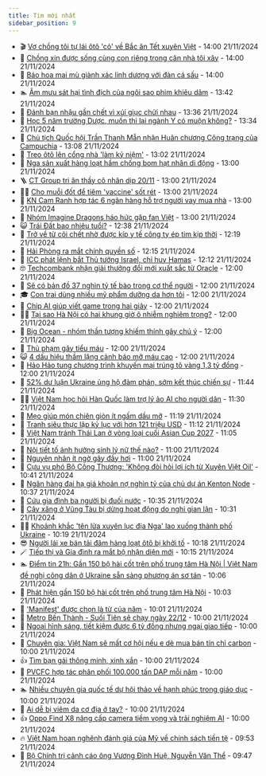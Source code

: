 ```yaml
---
title: Tim mới nhất
sidebar_position: 9
---
```


<!-- vnexpress-tin-moi-nhat:START -->
- 🎬 [Vợ chồng tôi tự lái ôtô &#39;cỏ&#39; về Bắc ăn Tết xuyên Việt](https://vnexpress.net/vo-chong-toi-tu-lai-oto-co-ve-bac-an-tet-xuyen-viet-4818807.html) - 14:00 21/11/2024
- 🐎 [Chồng xin được sống cùng con riêng trong căn nhà tôi xây](https://vnexpress.net/chong-xin-duoc-song-cung-con-rieng-trong-can-nha-toi-xay-4818768.html) - 14:00 21/11/2024
- 🦍 [Báo hoa mai mù giành xác linh dương với đàn cá sấu](https://vnexpress.net/bao-hoa-mai-mu-gianh-xac-linh-duong-voi-dan-ca-sau-4818491.html) - 14:00 21/11/2024
- 🏊 [Âm mưu sát hại tình địch của ngôi sao phim khiêu dâm](https://vnexpress.net/am-muu-hai-chong-nguoi-tinh-cua-ngoi-sao-phim-khieu-dam-4818900.html) - 13:42 21/11/2024
- 🎊 [Đánh bạn nhậu gần chết vì xúi giục chửi nhau](https://vnexpress.net/danh-ban-nhau-gan-chet-vi-xui-giuc-chui-nhau-4818910.html) - 13:36 21/11/2024
- 🎃 [Học 5 năm trường Dược, muốn thi lại ngành Y có muộn không?](https://vnexpress.net/hoc-5-nam-truong-duoc-muon-thi-lai-nganh-y-co-muon-khong-4817546.html) - 13:34 21/11/2024
- 🧰 [Chủ tịch Quốc hội Trần Thanh Mẫn nhận Huân chương Công trạng của Campuchia](https://vnexpress.net/chu-tich-quoc-hoi-tran-thanh-man-nhan-huan-chuong-cong-trang-cua-campuchia-4818903.html) - 13:08 21/11/2024
- 🔭 [Treo ôtô lên cổng nhà &#39;làm kỷ niệm&#39;](https://vnexpress.net/treo-oto-len-cong-nha-lam-ky-niem-4818815.html) - 13:02 21/11/2024
- 🫶 [Nga sản xuất hàng loạt hầm chống bom hạt nhân di động](https://vnexpress.net/nga-san-xuat-hang-loat-ham-chong-bom-hat-nhan-di-dong-4818493.html) - 13:00 21/11/2024
- 🪜 [CT Group tri ân thầy cô nhân dịp 20/11](https://vnexpress.net/ct-group-tri-an-thay-co-nhan-dip-20-11-4818899.html) - 13:00 21/11/2024
- 👨‍🏫 [Cho muỗi đốt để tiêm &#39;vaccine&#39; sốt rét](https://vnexpress.net/cho-muoi-dot-de-tiem-vaccine-sot-ret-4818865.html) - 13:00 21/11/2024
- 🎊 [KN Cam Ranh hợp tác 6 ngân hàng hỗ trợ người vay mua nhà](https://vnexpress.net/kn-cam-ranh-hop-tac-6-ngan-hang-ho-tro-nguoi-vay-mua-nha-4818754.html) - 13:00 21/11/2024
- 🎊 [Nhóm Imagine Dragons háo hức gặp fan Việt](https://vnexpress.net/nhom-imagine-dragons-hao-huc-gap-fan-viet-4817976.html) - 13:00 21/11/2024
- 😺 [Trái Đất bao nhiêu tuổi?](https://vnexpress.net/trai-dat-bao-nhieu-tuoi-4818908.html) - 12:38 21/11/2024
- 🐘 [Trở về từ cõi chết nhờ được kíp y tế công ty ép tim kịp thời](https://vnexpress.net/tro-ve-tu-coi-chet-nho-duoc-kip-y-te-cong-ty-ep-tim-kip-thoi-4818793.html) - 12:19 21/11/2024
- 🌁 [Hải Phòng ra mắt chính quyền số](https://vnexpress.net/hai-phong-ra-mat-chinh-quyen-so-4818895.html) - 12:15 21/11/2024
- 🐲 [ICC phát lệnh bắt Thủ tướng Israel, chỉ huy Hamas](https://vnexpress.net/icc-phat-lenh-bat-thu-tuong-israel-chi-huy-hamas-4818906.html) - 12:12 21/11/2024
- 🤓 [Techcombank nhận giải thưởng đổi mới xuất sắc từ Oracle](https://vnexpress.net/techcombank-nhan-giai-thuong-doi-moi-xuat-sac-tu-oracle-4818275.html) - 12:00 21/11/2024
- 💪 [Sẽ có bản đồ 37 nghìn tỷ tế bào trong cơ thể người](https://vnexpress.net/se-co-ban-do-37-nghin-ty-te-bao-trong-co-the-nguoi-4818781.html) - 12:00 21/11/2024
- 🎓 [Con trai dùng nhiều mỹ phẩm dưỡng da hơn tôi](https://vnexpress.net/con-trai-dung-nhieu-my-pham-duong-da-hon-toi-4818767.html) - 12:00 21/11/2024
- 🫣 [Chip AI giúp viết game trong hai giây](https://vnexpress.net/chip-ai-giup-viet-game-trong-hai-giay-4818608.html) - 12:00 21/11/2024
- 🧑‍💻 [Tại sao Hà Nội có hai khung giờ ô nhiễm nghiêm trọng?](https://vnexpress.net/tai-sao-ha-noi-co-hai-khung-gio-o-nhiem-nghiem-trong-4818602.html) - 12:00 21/11/2024
- 🐲 [Big Ocean - nhóm thần tượng khiếm thính gây chú ý](https://vnexpress.net/big-ocean-nhom-than-tuong-khiem-thinh-gay-chu-y-4818647.html) - 12:00 21/11/2024
- 🌝 [Thủ phạm gây tiểu máu](https://vnexpress.net/thu-pham-gay-tieu-mau-4818743.html) - 12:00 21/11/2024
- 😺 [4 dấu hiệu thầm lặng cảnh báo mỡ máu cao](https://vnexpress.net/4-dau-hieu-tham-lang-canh-bao-mo-mau-cao-4818645.html) - 12:00 21/11/2024
- 🐎 [Hảo Hảo tung chương trình khuyến mại trúng tô vàng 1,3 tỷ đồng](https://vnexpress.net/hao-hao-tung-chuong-trinh-khuyen-mai-trung-to-vang-1-3-ty-dong-4808019.html) - 12:00 21/11/2024
- 🎡 [52% dư luận Ukraine ủng hộ đàm phán, sớm kết thúc chiến sự](https://vnexpress.net/52-du-luan-ukraine-ung-ho-dam-phan-som-ket-thuc-chien-su-4818689.html) - 11:44 21/11/2024
- 👨‍🏫 [Việt Nam học hỏi Hàn Quốc làm trợ lý ảo AI cho người dân](https://vnexpress.net/viet-nam-hoc-hoi-han-quoc-lam-tro-ly-ao-ai-cho-nguoi-dan-4818891.html) - 11:30 21/11/2024
- 🦆 [Mẹo giúp món chiên giòn ít ngấm dầu mỡ](https://vnexpress.net/meo-giup-mon-chien-gion-it-ngam-dau-mo-4818871.html) - 11:19 21/11/2024
- 🚦 [Tranh siêu thực lập kỷ lục với hơn 121 triệu USD](https://vnexpress.net/tranh-sieu-thuc-lap-ky-luc-voi-hon-121-trieu-usd-4818692.html) - 11:12 21/11/2024
- 💫 [Việt Nam tránh Thái Lan ở vòng loại cuối Asian Cup 2027](https://vnexpress.net/viet-nam-tranh-thai-lan-o-vong-loai-cuoi-asian-cup-2027-4818887.html) - 11:05 21/11/2024
- 🎉 [Nội tiết tố ảnh hưởng sinh lý nữ thế nào?](https://vnexpress.net/noi-tiet-to-anh-huong-sinh-ly-nu-the-nao-4818772.html) - 11:00 21/11/2024
- 🌋 [Nguyên nhân ít ngờ gây đầy hơi](https://vnexpress.net/nguyen-nhan-it-ngo-gay-day-hoi-4818573.html) - 11:00 21/11/2024
- 🤖 [Cựu vụ phó Bộ Công Thương: &#39;Không đòi hỏi lợi ích từ Xuyên Việt Oil&#39;](https://vnexpress.net/cuu-vu-pho-bo-cong-thuong-khong-doi-hoi-loi-ich-tu-xuyen-viet-oil-4818862.html) - 10:41 21/11/2024
- 🦏 [Ngân hàng đại hạ giá khoản nợ nghìn tỷ của chủ dự án Kenton Node](https://vnexpress.net/ngan-hang-dai-ha-gia-khoan-no-nghin-ty-cua-chu-du-an-kenton-node-4818832.html) - 10:37 21/11/2024
- 🦩 [Cứu gia đình ba người bị đuối nước](https://vnexpress.net/cuu-gia-dinh-ba-nguoi-bi-duoi-nuoc-4818873.html) - 10:35 21/11/2024
- 👺 [Cây xăng ở Vũng Tàu bị dừng hoạt động do nghi gian lận](https://vnexpress.net/cay-xang-so-3-le-hong-phong-tp-vung-tau-4818869.html) - 10:31 21/11/2024
- 🧑‍🏫 [Khoảnh khắc &#39;tên lửa xuyên lục địa Nga&#39; lao xuống thành phố Ukraine](https://vnexpress.net/khoanh-khac-ten-lua-xuyen-luc-dia-nga-lao-xuong-thanh-pho-ukraine-4818849.html) - 10:19 21/11/2024
- 😎 [Người lái xe bán tải đâm hàng loạt ôtô bị khởi tố](https://vnexpress.net/nguoi-lai-xe-ban-tai-dam-hang-loat-oto-bi-khoi-to-4818828.html) - 10:18 21/11/2024
- 🪄 [Tiếp thị và Gia đình ra mắt bộ nhận diện mới](https://vnexpress.net/tiep-thi-va-gia-dinh-ra-mat-bo-nhan-dien-moi-4818746.html) - 10:15 21/11/2024
- 🏊 [Điểm tin 21h: Gần 150 bộ hài cốt trên phố trung tâm Hà Nội | Việt Nam đề nghị công dân ở Ukraine sẵn sàng phương án sơ tán](https://vnexpress.net/diem-tin-21h-gan-150-bo-hai-cot-tren-pho-trung-tam-ha-noi-viet-nam-de-nghi-cong-dan-o-ukraine-san-sang-phuong-an-so-tan-4818877.html) - 10:06 21/11/2024
- 💃 [Phát hiện gần 150 bộ hài cốt trên phố trung tâm Hà Nội](https://vnexpress.net/phat-hien-gan-150-bo-hai-cot-tren-pho-trung-tam-ha-noi-4818872.html) - 10:03 21/11/2024
- 🦆 [&#39;Manifest&#39; được chọn là từ của năm](https://vnexpress.net/manifest-duoc-chon-la-tu-cua-nam-4818770.html) - 10:01 21/11/2024
- 🎊 [Metro Bến Thành - Suối Tiên sẽ chạy ngày 22/12](https://vnexpress.net/metro-ben-thanh-suoi-tien-se-chay-ngay-22-12-4818723.html) - 10:00 21/11/2024
- 👺 [Ngoại hình sáng, tiết kiệm được 6 tỷ đồng nhưng ngại giao tiếp](https://vnexpress.net/ngoai-hinh-sang-tiet-kiem-duoc-6-ty-dong-nhung-ngai-giao-tiep-4818766.html) - 10:00 21/11/2024
- 🎡 [Chuyên gia: Việt Nam sẽ mất cơ hội nếu e dè mua bán tín chỉ carbon](https://vnexpress.net/chuyen-gia-viet-nam-se-mat-co-hoi-neu-e-de-mua-ban-tin-chi-carbon-4818711.html) - 10:00 21/11/2024
- 👍 [Tìm bạn gái thông minh, xinh xắn](https://vnexpress.net/tim-ban-gai-thong-minh-xinh-xan-4818665.html) - 10:00 21/11/2024
- 🐎 [PVCFC hợp tác phân phối 100.000 tấn DAP mỗi năm](https://vnexpress.net/pvcfc-hop-tac-phan-phoi-100-000-tan-dap-moi-nam-4818844.html) - 10:00 21/11/2024
- 🏊 [Nhiều chuyên gia quốc tế dự hội thảo về hạnh phúc trong giáo dục](https://vnexpress.net/nhieu-chuyen-gia-quoc-te-du-hoi-thao-ve-hanh-phuc-trong-giao-duc-4818827.html) - 10:00 21/11/2024
- 🦩 [Ai dễ bị viêm da cơ địa ở tay?](https://vnexpress.net/ai-de-bi-viem-da-co-dia-o-tay-4818778.html) - 10:00 21/11/2024
- 👍 [Oppo Find X8 nâng cấp camera tiềm vọng và trải nghiệm AI](https://vnexpress.net/oppo-find-x8-nang-cap-camera-tiem-vong-va-trai-nghiem-ai-4817872.html) - 10:00 21/11/2024
- 🔥 [Việt Nam hoan nghênh đánh giá của Mỹ về chính sách tiền tệ](https://vnexpress.net/viet-nam-hoan-nghenh-danh-gia-cua-my-ve-chinh-sach-tien-te-4818841.html) - 09:53 21/11/2024
- 💄 [Bộ Chính trị cảnh cáo ông Vương Đình Huệ, Nguyễn Văn Thể](https://vnexpress.net/bo-chinh-tri-canh-cao-ong-vuong-dinh-hue-nguyen-van-the-4818864.html) - 09:47 21/11/2024<!-- vnexpress-tin-moi-nhat:END -->
